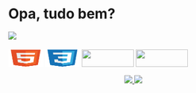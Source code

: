# Opa, tudo bem?

<img src="https://media.giphy.com/media/citBl9yPwnUOs/giphy.gif" width="300px">
  
 <div style="display: inline_block"><br>
  <img align="center" alt="Carlos-HTML" height="35" width="70" src="https://raw.githubusercontent.com/devicons/devicon/master/icons/html5/html5-original.svg">
  <img align="center" alt="Carlos-CSS" height="35" width="70" src="https://raw.githubusercontent.com/devicons/devicon/master/icons/css3/css3-original.svg">
  <img align="center" alto="Carlos-Javascript" height="35" width="105" src="https://img.shields.io/badge/JavaScript-F7DF1E?style=for-the-badge&logo=javascript&logoColor=black">
  <img align="center" alto="Carlos-Javascript" height="35" width="105" src="https://img.shields.io/badge/-ReactJs-61DAFB?logo=react&logoColor=white&style=for-the-badge">
</div>
<br>
<div align="center">
  <a href="https://github.com/jotadagostin">
  <img height="150em" src="https://github-readme-stats.vercel.app/api?username=jotadagostin&show_icons=true&theme=dark&include_all_commits=true&count_private=true"/>
  <img height="150em" src="https://github-readme-stats.vercel.app/api/top-langs/?username=jotadagostin&layout=compact&langs_count=7&theme=dark"/>
</div>
